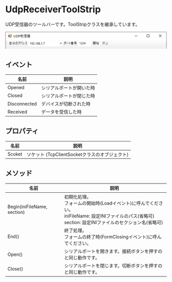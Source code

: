 # UdpReceiverToolStrip
UDP受信器のツールバーです。ToolStripクラスを継承しています。

![図](udp_receiver.png)

## イベント
|  名前  |  説明  |
| ---- | ---- |
|  Opened  |  シリアルポートが開いた時  |
|  Closed  |  シリアルポートが閉じた時  |
|  Disconnected  | デバイスが切断された時 |
|  Received  |  データを受信した時  |

## プロパティ
|  名前  |  説明  |
| ---- | ---- |
|  Scoket  |  ソケット (TcpClientSocketクラスのオブジェクト)  |

## メソッド
|  名前  |  説明  |
| ---- | ---- |
|  Begin(iniFileName, section)  |  初期化処理。<br> フォームの開始時(Loadイベント)に呼んでください。<br> iniFileName: 設定INIファイルのパス(省略可)<br>section: 設定INIファイルのセクション名(省略可) |
|  End()  |  終了処理。<br> フォームの終了時(FormClosingイベント)に呼んでください。 |
|  Open()  |  シリアルポートを開きます。接続ボタンを押すのと同じ動作です。 |
|  Close()  |  シリアルポートを閉じます。切断ボタンを押すのと同じ動作です。 |
